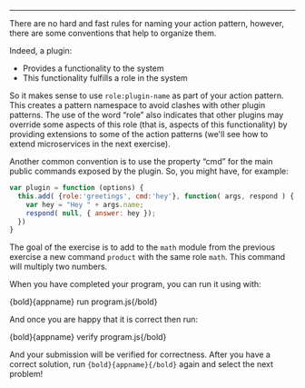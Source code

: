 ---

There are no hard and fast rules for naming your action pattern,
however, there are some conventions that help to organize them.

Indeed, a plugin:
- Provides a functionality to the system
- This functionality fulfills a role in the system

So it makes sense to use `role:plugin-name` as part of your action pattern.
This creates a pattern namespace to avoid clashes with other plugin patterns.
The use of the word “role” also indicates that other plugins may override some
aspects of this role (that is, aspects of this functionality) by providing
extensions to some of the action patterns (we'll see how to extend microservices
in the next exercise).

Another common convention is to use the property “cmd” for the main public
commands exposed by the plugin. So, you might have, for example:

```javascript
var plugin = function (options) {
  this.add( {role:'greetings', cmd:'hey'}, function( args, respond ) {
    var hey = "Hey " + args.name;
    respond( null, { answer: hey });
  })
}
```

The goal of the exercise is to add to the `math` module from the previous
exercise a new command `product` with the same role `math`. This command will
multiply two numbers.

When you have completed your program, you can run it using with:

  {bold}{appname} run program.js{/bold}

And once you are happy that it is correct then run:

  {bold}{appname} verify program.js{/bold}

And your submission will be verified for correctness.
After you have a correct solution, run `{bold}{appname}{/bold}` again and
select the next problem!
